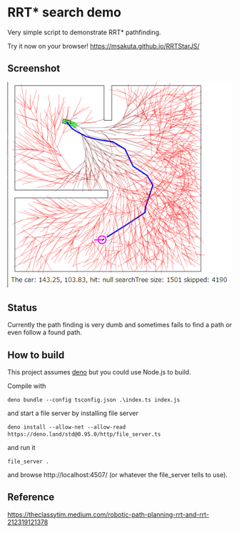 # RRT* search demo

Very simple script to demonstrate RRT* pathfinding.

Try it now on your browser! https://msakuta.github.io/RRTStarJS/

## Screenshot

![screenshot](images/RRTstar.png)

## Status

Currently the path finding is very dumb and sometimes fails to find a path or even
follow a found path.
## How to build

This project assumes [deno](https://deno.land/) but you could use Node.js to build.

Compile with

    deno bundle --config tsconfig.json .\index.ts index.js

and start a file server by installing file server

    deno install --allow-net --allow-read https://deno.land/std@0.95.0/http/file_server.ts

and run it

    file_server .

and browse http://localhost:4507/ (or whatever the file_server tells to use).

## Reference

https://theclassytim.medium.com/robotic-path-planning-rrt-and-rrt-212319121378